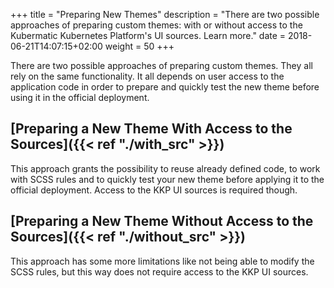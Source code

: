 +++
title = "Preparing New Themes"
description = "There are two possible approaches of preparing custom themes: with or without access to the Kubermatic Kubernetes Platform's UI sources. Learn more."
date = 2018-06-21T14:07:15+02:00
weight = 50
+++

There are two possible approaches of preparing custom themes. They all rely on the same functionality. It all depends on
user access to the application code in order to prepare and quickly test the new theme before using it in the official
deployment.

## [Preparing a New Theme With Access to the Sources]({{< ref "./with_src" >}})
This approach grants the possibility to reuse already defined code, to work with SCSS rules and to quickly test your new
theme before applying it to the official deployment. Access to the KKP UI sources is required though.

## [Preparing a New Theme Without Access to the Sources]({{< ref "./without_src" >}})
This approach has some more limitations like not being able to modify the SCSS rules, but this way does not require
access to the KKP UI sources.
